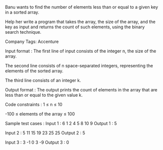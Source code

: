 Banu wants to find the number of elements less than or equal to a given key in a sorted array. 



Help her write a program that takes the array, the size of the array, and the key as input and returns the count of such elements, using the binary search technique.



Company Tags: Accenture

Input format :
The first line of input consists of the integer n, the size of the array.

The second line consists of n space-separated integers, representing the elements of the sorted array.

The third line consists of an integer k.

Output format :
The output prints the count of elements in the array that are less than or equal to the given value k.

Code constraints :
1 ≤ n ≤ 10

-100 ≤ elements of the array ≤ 100

Sample test cases :
Input 1 :
6
1 2 4 5 8 10
9
Output 1 :
5

Input 2 :
5
11 15 19 23 25
25
Output 2 :
5

Input 3 :
3
-1 0 3
-9
Output 3 :
0
